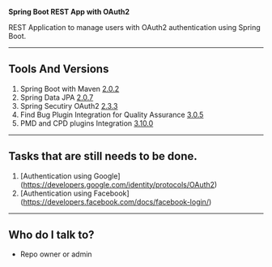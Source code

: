 **Spring Boot REST App with OAuth2**

REST Application to manage users with OAuth2 authentication using Spring Boot.

---

## Tools And Versions

1. Spring Boot with Maven [2.0.2](https://spring.io/projects/spring-boot)
2. Spring Data JPA [2.0.7](https://spring.io/projects/spring-data-jpa#overview)
3. Spring Secutiry OAuth2 [2.3.3](https://spring.io/projects/spring-security-oauth#overview)
4. Find Bug Plugin Integration for Quality Assurance [3.0.5](http://findbugs.sourceforge.net/)
5. PMD and CPD plugins Integration [3.10.0](https://maven.apache.org/plugins/maven-pmd-plugin/)

---

## Tasks that are still needs to be done.

1. [Authentication using Google] (https://developers.google.com/identity/protocols/OAuth2)
2. [Authentication using Facebook] (https://developers.facebook.com/docs/facebook-login/)

---

## Who do I talk to?

* Repo owner or admin
